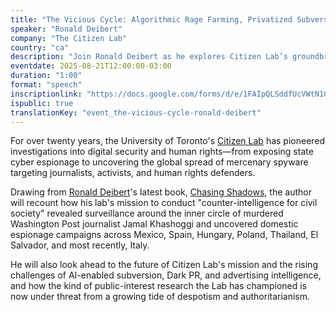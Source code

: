 ```yaml
---
title: "The Vicious Cycle: Algorithmic Rage Farming, Privatized Subversion, Chilling Effects and the Spread of Authoritarian Practices"
speaker: "Ronald Deibert"
company: "The Citizen Lab"
country: "ca"
description: "Join Ronald Deibert as he explores Citizen Lab’s groundbreaking work on digital security, surveillance, and human rights, drawing insights from his book Chasing Shadows."
eventdate: 2025-08-21T12:00:00-03:00
duration: "1:00"
format: "speech"
inscriptionlink: "https://docs.google.com/forms/d/e/1FAIpQLSddfUcVWtN1G3mVv4lQcMvQ6SFGKl0gqQQjz4rU0TvCrPB5QA/viewform"
ispublic: true
translationKey: "event_the-vicious-cycle-ronald-deibert"
---
```


For over twenty years, the University of Toronto's [Citizen Lab](https://citizenlab.ca/) has pioneered investigations into digital security and human rights—from exposing state cyber espionage to uncovering the global spread of mercenary spyware targeting journalists, activists, and human rights defenders.

Drawing from [Ronald Deibert](https://deibert.citizenlab.ca/)'s latest book, [Chasing Shadows](https://chasingshadowsbook.ca/), the author will recount how his lab's mission to conduct "counter-intelligence for civil society" revealed surveillance around the inner circle of murdered Washington Post journalist Jamal Khashoggi and uncovered domestic espionage campaigns across Mexico, Spain, Hungary, Poland, Thailand, El Salvador, and most recently, Italy.

He will also look ahead to the future of Citizen Lab's mission and the rising challenges of AI-enabled subversion, Dark PR, and advertising intelligence, and how the kind of public-interest research the Lab has championed is now under threat from a growing tide of despotism and authoritarianism.

